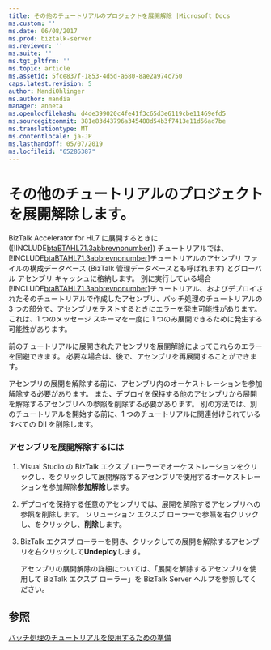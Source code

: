 ```yaml
---
title: その他のチュートリアルのプロジェクトを展開解除 |Microsoft Docs
ms.custom: ''
ms.date: 06/08/2017
ms.prod: biztalk-server
ms.reviewer: ''
ms.suite: ''
ms.tgt_pltfrm: ''
ms.topic: article
ms.assetid: 5fce837f-1853-4d5d-a680-8ae2a974c750
caps.latest.revision: 5
author: MandiOhlinger
ms.author: mandia
manager: anneta
ms.openlocfilehash: d4de399020c4fe41f3c65d3e6119cbe11469efd5
ms.sourcegitcommit: 381e83d43796a345488d54b3f7413e11d56ad7be
ms.translationtype: MT
ms.contentlocale: ja-JP
ms.lasthandoff: 05/07/2019
ms.locfileid: "65286387"
---
```

# <a name="undeploy-other-tutorial-projects"></a>その他のチュートリアルのプロジェクトを展開解除します。
BizTalk Accelerator for HL7 に展開するときに ([!INCLUDE[btaBTAHL71.3abbrevnonumber](../../includes/btabtahl71-3abbrevnonumber-md.md)]) チュートリアルでは、[!INCLUDE[btaBTAHL71.3abbrevnonumber](../../includes/btabtahl71-3abbrevnonumber-md.md)]チュートリアルのアセンブリ ファイルの構成データベース (BizTalk 管理データベースとも呼ばれます) とグローバル アセンブリ キャッシュに格納します。 別に実行している場合[!INCLUDE[btaBTAHL71.3abbrevnonumber](../../includes/btabtahl71-3abbrevnonumber-md.md)]チュートリアル、およびデプロイされたそのチュートリアルで作成したアセンブリ、バッチ処理のチュートリアルの 3 つの部分で、アセンブリをテストするときにエラーを発生可能性があります。 これは、1 つのメッセージ スキーマを一度に 1 つのみ展開できるために発生する可能性があります。  
  
 前のチュートリアルに展開されたアセンブリを展開解除によってこれらのエラーを回避できます。 必要な場合は、後で、アセンブリを再展開することができます。  
  
 アセンブリの展開を解除する前に、アセンブリ内のオーケストレーションを参加解除する必要があります。 また、デプロイを保持する他のアセンブリから展開を解除するアセンブリへの参照を削除する必要があります。 別の方法では、別のチュートリアルを開始する前に、1 つのチュートリアルに関連付けられているすべての Dll を削除します。  
  
### <a name="to-undeploy-an-assembly"></a>アセンブリを展開解除するには  
  
1. Visual Studio の BizTalk エクスプ ローラーでオーケストレーションをクリックし、をクリックして展開解除するアセンブリで使用するオーケストレーションを参加解除**参加解除**します。  
  
2. デプロイを保持する任意のアセンブリでは、展開を解除するアセンブリへの参照を削除します。 ソリューション エクスプ ローラーで参照を右クリックし、をクリックし、**削除**します。  
  
3. BizTalk エクスプ ローラーを開き、クリックしての展開を解除するアセンブリを右クリックして**Undeploy**します。  
  
   アセンブリの展開解除の詳細については、「展開を解除するアセンブリを使用して BizTalk エクスプ ローラー」を BizTalk Server ヘルプを参照してください。  
  
## <a name="see-also"></a>参照  
 [バッチ処理のチュートリアルを使用するための準備](../../adapters-and-accelerators/accelerator-hl7/preparing-to-use-the-batching-tutorial.md)